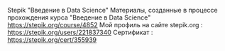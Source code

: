 Stepik "Введение в Data Science"
Материалы, созданные в процессе прохождения курса "Введение в Data Science" https://stepik.org/course/4852
Мой профиль на сайте stepik.org : https://stepik.org/users/221837340
Сертификат : https://stepik.org/cert/355939

